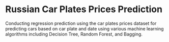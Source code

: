 # **Russian Car Plates Prices Prediction**

Conducting regression prediction using the car plates prices dataset for predicting cars based on car plate and date using various machine learning algorithms including Decision Tree, Random Forest, and Bagging.
